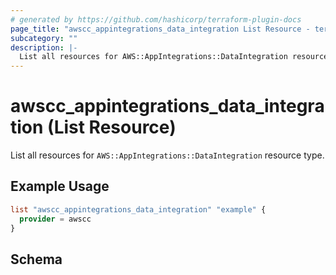 ```yaml
---
# generated by https://github.com/hashicorp/terraform-plugin-docs
page_title: "awscc_appintegrations_data_integration List Resource - terraform-provider-awscc"
subcategory: ""
description: |-
  List all resources for AWS::AppIntegrations::DataIntegration resource type.
---
```


# awscc_appintegrations_data_integration (List Resource)

List all resources for `AWS::AppIntegrations::DataIntegration` resource type.

## Example Usage

```terraform
list "awscc_appintegrations_data_integration" "example" {
  provider = awscc
}
```

<!-- schema generated by tfplugindocs -->
## Schema
